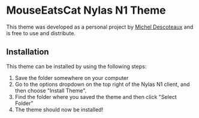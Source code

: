# MouseEatsCat Nylas N1 Theme
This theme was developed as a personal project by [Michel Descoteaux](https://micheldescoteaux.com) and is free to use and distribute.

## Installation
This theme can be installed by using the following steps:
1. Save the folder somewhere on your computer
2. Go to the options dropdown on the top right of the Nylas N1 client, and then choose "Install Theme".
3. Find the folder where you saved the theme and then click "Select Folder"
4. The theme should now be installed!
